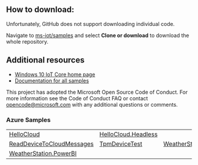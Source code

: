 
## How to download:

Unfortunately, GitHub does not support downloading individual code. 

Navigate to [ms-iot/samples](https://github.com/ms-iot/samples) and select **Clone or download** to download the whole repository.


## Additional resources
* [Windows 10 IoT Core home page](https://developer.microsoft.com/en-us/windows/iot/)
* [Documentation for all samples](https://developer.microsoft.com/en-us/windows/iot/samples)

This project has adopted the Microsoft Open Source Code of Conduct. For more information see the Code of Conduct FAQ or contact opencode@microsoft.com with any additional questions or comments.

### Azure Samples

<table>
 <tr>
  <td><a href="../Azure/HelloCloud">HelloCloud</a></td>
  <td><a href="../Azure/HelloCloud.Headless">HelloCloud.Headless</a></td>
 </tr>
 <tr>
  <td><a href="../Azure/ReadDeviceToCloudMessages">ReadDeviceToCloudMessages</a></td>
  <td><a href="../Azure/TpmDeviceTest">TpmDeviceTest</a></td>
  <td><a href="../Azure/WeatherStation">WeatherStation</a></td>
 </tr>
 <tr>
  <td><a href="../Azure/WeatherStation.PowerBI">WeatherStation.PowerBI</a></td>
 </tr>
</table>
